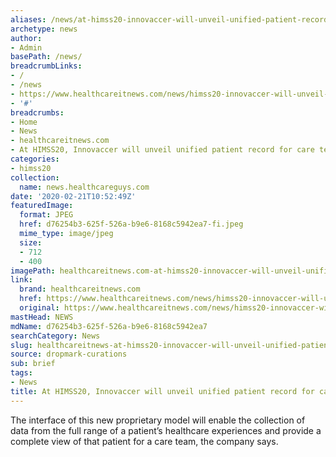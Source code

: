 ```yaml
---
aliases: /news/at-himss20-innovaccer-will-unveil-unified-patient-record-for-care-team-collaboration
archetype: news
author:
- Admin
basePath: /news/
breadcrumbLinks:
- /
- /news
- https://www.healthcareitnews.com/news/himss20-innovaccer-will-unveil-unified-patient-record-care-team-collaboration
- '#'
breadcrumbs:
- Home
- News
- healthcareitnews.com
- At HIMSS20, Innovaccer will unveil unified patient record for care team collaboration
categories:
- himss20
collection:
  name: news.healthcareguys.com
date: '2020-02-21T10:52:49Z'
featuredImage:
  format: JPEG
  href: d76254b3-625f-526a-b9e6-8168c5942ea7-fi.jpeg
  mime_type: image/jpeg
  size:
  - 712
  - 400
imagePath: healthcareitnews.com-at-himss20-innovaccer-will-unveil-unified-patient-record-for-care-team-collaboration
link:
  brand: healthcareitnews.com
  href: https://www.healthcareitnews.com/news/himss20-innovaccer-will-unveil-unified-patient-record-care-team-collaboration
  original: https://www.healthcareitnews.com/news/himss20-innovaccer-will-unveil-unified-patient-record-care-team-collaboration
mastHead: NEWS
mdName: d76254b3-625f-526a-b9e6-8168c5942ea7
searchCategory: News
slug: healthcareitnews-at-himss20-innovaccer-will-unveil-unified-patient-record-for-care-team-collaboration
source: dropmark-curations
sub: brief
tags:
- News
title: At HIMSS20, Innovaccer will unveil unified patient record for care team collaboration
---
```


The interface of this new proprietary model will enable the collection of data from the full range of a patient’s healthcare experiences and provide a complete view of that patient for a care team, the company says.